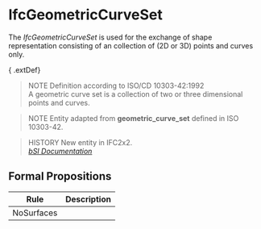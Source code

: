 IfcGeometricCurveSet
====================
The _IfcGeometricCurveSet_ is used for the exchange of shape representation
consisting of an collection of (2D or 3D) points and curves only.  
  
{ .extDef}  
> NOTE  Definition according to ISO/CD 10303-42:1992  
> A geometric curve set is a collection of two or three dimensional points and
> curves.  
  
> NOTE  Entity adapted from **geometric_curve_set** defined in ISO 10303-42.  
  
> HISTORY  New entity in IFC2x2.  
[ _bSI
Documentation_](https://standards.buildingsmart.org/IFC/DEV/IFC4_2/FINAL/HTML/schema/ifcgeometricmodelresource/lexical/ifcgeometriccurveset.htm)


Formal Propositions
-------------------
| Rule       | Description   |
|------------|---------------|
| NoSurfaces |               |

